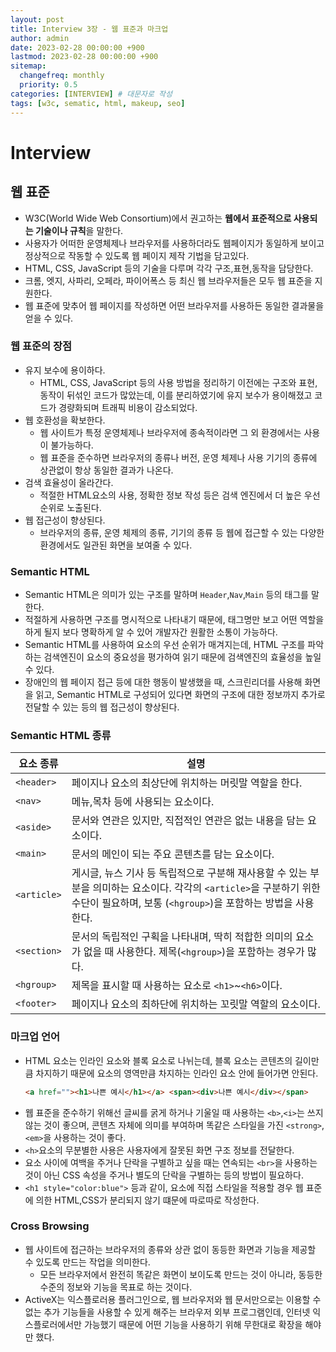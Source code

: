 ```yaml
---
layout: post
title: Interview 3장 - 웹 표준과 마크업
author: admin
date: 2023-02-28 00:00:00 +900
lastmod: 2023-02-28 00:00:00 +900
sitemap:
  changefreq: monthly
  priority: 0.5
categories: [INTERVIEW] # 대문자로 작성
tags: [w3c, sematic, html, makeup, seo]
---
```


# Interview

## 웹 표준

- W3C(World Wide Web Consortium)에서 권고하는 **웹에서 표준적으로 사용되는 기술이나 규칙**을 말한다.
- 사용자가 어떠한 운영체제나 브라우저를 사용하더라도 웹페이지가 동일하게 보이고 정상적으로 작동할 수 있도록 웹 페이지 제작 기법을 담고있다.
- HTML, CSS, JavaScript 등의 기술을 다루며 각각 구조,표현,동작을 담당한다.
- 크롬, 엣지, 사파리, 오페라, 파이어폭스 등 최신 웹 브라우저들은 모두 웹 표준을 지원한다.
- 웹 표준에 맞추어 웹 페이지를 작성하면 어떤 브라우저를 사용하든 동일한 결과물을 얻을 수 있다.

### 웹 표준의 장점

- 유지 보수에 용이하다.
  - HTML, CSS, JavaScript 등의 사용 방법을 정리하기 이전에는 구조와 표현,동작이 뒤섞인 코드가 많았는데, 이를 분리하였기에 유지 보수가 용이해졌고 코드가 경량화되며 트래픽 비용이 감소되었다.
- 웹 호환성을 확보한다.
  - 웹 사이트가 특정 운영체제나 브라우저에 종속적이라면 그 외 환경에서는 사용이 불가능하다.
  - 웹 표준을 준수하면 브라우저의 종류나 버전, 운영 체제나 사용 기기의 종류에 상관없이 항상 동일한 결과가 나온다.
- 검색 효율성이 올라간다.
  - 적절한 HTML요소의 사용, 정확한 정보 작성 등은 검색 엔진에서 더 높은 우선 순위로 노출된다.
- 웹 접근성이 향상된다.
  - 브라우저의 종류, 운영 체제의 종류, 기기의 종류 등 웹에 접근할 수 있는 다양한 환경에서도 일관된 화면을 보여줄 수 있다.

### Semantic HTML

- Semantic HTML은 의미가 있는 구조를 말하며 `Header`,`Nav`,`Main` 등의 태그를 말한다.
- 적절하게 사용하면 구조를 명시적으로 나타내기 때문에, 태그명만 보고 어떤 역할을 하게 될지 보다 명확하게 알 수 있어 개발자간 원활한 소통이 가능하다.
- Semantic HTML를 사용하여 요소의 우선 순위가 매겨지는데, HTML 구조를 파악하는 검색엔진이 요소의 중요성을 평가하여 읽기 때문에 검색엔진의 효율성을 높일 수 있다.
- 장애인의 웹 페이지 접근 등에 대한 행동이 발생했을 때, 스크린리더를 사용해 화면을 읽고, Semantic HTML로 구성되어 있다면 화면의 구조에 대한 정보까지 추가로 전달할 수 있는 등의 웹 접근성이 향상된다.

### Semantic HTML 종류

| 요소 종류   | 설명                                                                                                                                                                                |
| ----------- | ----------------------------------------------------------------------------------------------------------------------------------------------------------------------------------- |
| `<header>`  | 페이지나 요소의 최상단에 위치하는 머릿말 역할을 한다.                                                                                                                               |
| `<nav>`     | 메뉴,목차 등에 사용되는 요소이다.                                                                                                                                                   |
| `<aside>`   | 문서와 연관은 있지만, 직접적인 연관은 없는 내용을 담는 요소이다.                                                                                                                    |
| `<main>`    | 문서의 메인이 되는 주요 콘텐츠를 담는 요소이다.                                                                                                                                     |
| `<article>` | 게시글, 뉴스 기사 등 독립적으로 구분해 재사용할 수 있는 부분을 의미하는 요소이다. 각각의 `<article>`을 구분하기 위한 수단이 필요하며, 보통 (`<hgroup>`)을 포함하는 방법을 사용한다. |
| `<section>` | 문서의 독립적인 구획을 나타내며, 딱히 적합한 의미의 요소가 없을 때 사용한다. 제목(`<hgroup>`)을 포함하는 경우가 많다.                                                               |
| `<hgroup>`  | 제목을 표시할 때 사용하는 요소로 `<h1>`~`<h6>`이다.                                                                                                                                 |
| `<footer>`  | 페이지나 요소의 최하단에 위치하는 꼬릿말 역할의 요소이다.                                                                                                                           |

### 마크업 언어

- HTML 요소는 인라인 요소와 블록 요소로 나뉘는데, 블록 요소는 콘텐츠의 길이만큼 차지하기 때문에 요소의 영역만큼 차지하는 인라인 요소 안에 들어가면 안된다.
  ```html
  <a href=""><h1>나쁜 예시</h1></a> <span><div>나쁜 예시</div></span>
  ```
- 웹 표준을 준수하기 위해선 글씨를 굵게 하거나 기울일 때 사용하는 `<b>`,`<i>`는 쓰지 않는 것이 좋으며, 콘텐츠 자체에 의미를 부여하며 똑같은 스타일을 가진 `<strong>`,`<em>`을 사용하는 것이 좋다.
- `<h>`요소의 무분별한 사용은 사용자에게 잘못된 화면 구조 정보를 전달한다.
- 요소 사이에 여백을 주거나 단락을 구별하고 싶을 때는 연속되는 `<br>`을 사용하는 것이 아닌 CSS 속성을 주거나 별도의 단락을 구별하는 등의 방법이 필요하다.
- `<h1 style="color:blue">` 등과 같이, 요소에 직접 스타일을 적용할 경우 웹 표준에 의한 HTML,CSS가 분리되지 않기 떄문에 따로따로 작성한다.

### Cross Browsing

- 웹 사이트에 접근하는 브라우저의 종류와 상관 없이 동등한 화면과 기능을 제공할 수 있도록 만드는 작업을 의미한다.
  - 모든 브라우저에서 완전히 똑같은 화면이 보이도록 만드는 것이 아니라, 동등한 수준의 정보와 기능을 목표로 하는 것이다.
- ActiveX는 익스플로러용 플러그인으로, 웹 브라우저와 웹 문서만으로는 이용할 수 없는 추가 기능들을 사용할 수 있게 해주는 브라우저 외부 프로그램인데, 인터넷 익스플로러에서만 가능했기 때문에 어떤 기능을 사용하기 위해 무한대로 확장을 해야만 했다.
